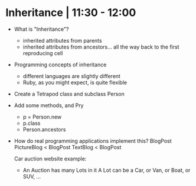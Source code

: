 # Inheritance | 11:30 - 12:00
- What is "Inheritance"?
  - inherited attributes from parents
  - inherited attributes from ancestors... all the way back to the first reproducing cell

- Programming concepts of inheritance 
  - different languages are slightly different
  - Ruby, as you might expect, is quite flexible
  
- Create a Tetrapod class and subclass Person

- Add some methods, and Pry
  - p = Person.new
  - p.class
  - Person.ancestors

- How do real programming applications implement this?
  BlogPost
  PictureBlog < BlogPost
  TextBlog < BlogPost
  
  Car auction website example:
    - An Auction has many Lots in it
      A Lot can be a Car, or Van, or Boat, or SUV, ...

